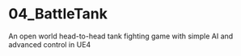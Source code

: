# 04_BattleTank
An open world head-to-head tank fighting game with simple AI and advanced control in UE4
